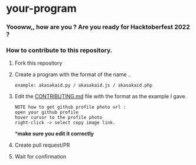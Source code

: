 # your-program

### Yoooww,, how are you ? Are you ready for Hacktoberfest 2022 ?

### How to contribute to this repository.

1. Fork this repository
2. Create a program with the format of the name <username-github>.<program language>.
   
   `example: akasakaid.py / akasakaid.js / akasakaid.php`
   
3. Edit the [CONTRIBUTING.md](https://github.com/akasakaid/your-program/blob/main/CONTRIBUTING.md) file with the format as the example I gave.
   ```
   NOTE how to get github profile photo url : 
   open your github profile
   hover cursor to the profile photo
   right-click -> select copy image link.
   ```
   ***make sure you edit it correctly**
4. Create pull request/PR
5. Wait for confirmation